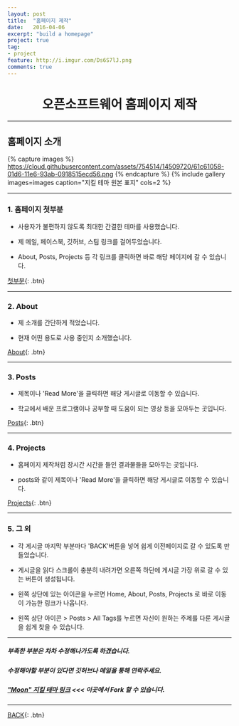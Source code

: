 ```yaml
---
layout: post
title:  "홈페이지 제작"
date:   2016-04-06
excerpt: "build a homepage"
project: true
tag:
- project
feature: http://i.imgur.com/Ds6S7lJ.png
comments: true
---
```


# <center>오픈소프트웨어 홈페이지 제작</center>

---

## 홈페이지 소개

{% capture images %}
https://cloud.githubusercontent.com/assets/754514/14509720/61c61058-01d6-11e6-93ab-0918515ecd56.png
{% endcapture %}
{% include gallery images=images caption="지킬 테마 원본 표지" cols=2 %}

---


### 1. 홈페이지 첫부분

- 사용자가 불편하지 않도록 최대한 간결한 테마를 사용했습니다.

- 제 메일, 페이스북, 깃허브, 스팀 링크를 걸어두었습니다.

- About, Posts, Projects 등 각 링크를 클릭하면 바로 해당 페이지에 갈 수 있습니다.

[첫부분](https://hoj0610.github.io/){: .btn}

---

### 2. About

- 제 소개를 간단하게 적었습니다.

- 현재 어떤 용도로 사용 중인지 소개했습니다.

[About](https://hoj0610.github.io/about/){: .btn}

---

### 3. Posts

- 제목이나 'Read More'을 클릭하면 해당 게시글로 이동할 수 있습니다.

- 학교에서 배운 프로그램이나 공부할 때 도움이 되는 영상 등을 모아두는 곳입니다.

[Posts](https://hoj0610.github.io/posts/){: .btn}

---

### 4. Projects

- 홈페이지 제작처럼 장시간 시간을 들인 결과물들을 모아두는 곳입니다.

- posts와 같이 제목이나 'Read More'을 클릭하면 해당 게시글로 이동할 수 있습니다.

[Projects](https://hoj0610.github.io/projects/){: .btn}

---

### 5. 그 외

- 각 게시글 마지막 부분마다 'BACK'버튼을 넣어 쉽게 이전페이지로 갈 수 있도록 만들었습니다.

- 게시글을 읽다 스크롤이 충분히 내려가면 오른쪽 하단에 게시글 가장 위로 갈 수 있는 버튼이 생성됩니다.

- 왼쪽 상단에 있는 아이콘을 누르면 Home, About, Posts, Projects 로 바로 이동이 가능한 링크가 나옵니다.

- 왼쪽 상단 아이콘 > Posts > All Tags를 누르면 자신이 원하는 주제를 다룬 게시글을 쉽게 찾을 수 있습니다.

---

##### 부족한 부분은 차차 수정해나가도록 하겠습니다.

##### 수정해야할 부분이 있다면 깃허브나 메일을 통해 연락주세요.

##### <a href="https://github.com/TaylanTatli/Moon"><b>"Moon" 지킬 테마 링크</b></a> <<< 이곳에서 Fork 할 수 있습니다.

--- 

[BACK](https://hoj0610.github.io/projects/){: .btn}
